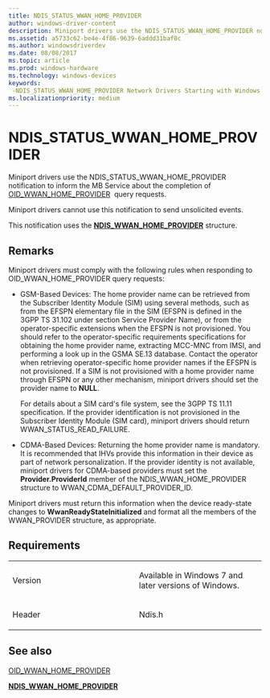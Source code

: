 ```yaml
---
title: NDIS_STATUS_WWAN_HOME_PROVIDER
author: windows-driver-content
description: Miniport drivers use the NDIS_STATUS_WWAN_HOME_PROVIDER notification to inform the MB Service about the completion of OID_WWAN_HOME_PROVIDER \ 160; query requests.
ms.assetid: a5733c62-be4e-4f86-9639-6addd31baf0c
ms.author: windowsdriverdev
ms.date: 08/08/2017
ms.topic: article
ms.prod: windows-hardware
ms.technology: windows-devices
keywords: 
 -NDIS_STATUS_WWAN_HOME_PROVIDER Network Drivers Starting with Windows Vista
ms.localizationpriority: medium
---
```


# NDIS\_STATUS\_WWAN\_HOME\_PROVIDER


Miniport drivers use the NDIS\_STATUS\_WWAN\_HOME\_PROVIDER notification to inform the MB Service about the completion of [OID\_WWAN\_HOME\_PROVIDER](oid-wwan-home-provider.md)  query requests.

Miniport drivers cannot use this notification to send unsolicited events.

This notification uses the [**NDIS\_WWAN\_HOME\_PROVIDER**](https://msdn.microsoft.com/library/windows/hardware/ff567909) structure.

Remarks
-------

Miniport drivers must comply with the following rules when responding to OID\_WWAN\_HOME\_PROVIDER query requests:

-   GSM-Based Devices: The home provider name can be retrieved from the Subscriber Identity Module (SIM) using several methods, such as from the EFSPN elementary file in the SIM (EFSPN is defined in the 3GPP TS 31.102 under section Service Provider Name), or from the operator-specific extensions when the EFSPN is not provisioned. You should refer to the operator-specific requirements specifications for obtaining the home provider name, extracting MCC-MNC from IMSI, and performing a look up in the GSMA SE.13 database. Contact the operator when retrieving operator-specific home provider names if the EFSPN is not provisioned. If a SIM is not provisioned with a home provider name through EFSPN or any other mechanism, miniport drivers should set the provider name to **NULL**.

    For details about a SIM card's file system, see the 3GPP TS 11.11 specification. If the provider identification is not provisioned in the Subscriber Identity Module (SIM card), miniport drivers should return WWAN\_STATUS\_READ\_FAILURE.

-   CDMA-Based Devices: Returning the home provider name is mandatory. It is recommended that IHVs provide this information in their device as part of network personalization. If the provider identity is not available, miniport drivers for CDMA-based providers must set the **Provider.ProviderId** member of the NDIS\_WWAN\_HOME\_PROVIDER structure to WWAN\_CDMA\_DEFAULT\_PROVIDER\_ID.

Miniport drivers must return this information when the device ready-state changes to **WwanReadyStateInitialized** and format all the members of the WWAN\_PROVIDER structure, as appropriate.

Requirements
------------

<table>
<colgroup>
<col width="50%" />
<col width="50%" />
</colgroup>
<tbody>
<tr class="odd">
<td><p>Version</p></td>
<td><p>Available in Windows 7 and later versions of Windows.</p></td>
</tr>
<tr class="even">
<td><p>Header</p></td>
<td>Ndis.h</td>
</tr>
</tbody>
</table>

## See also


[OID\_WWAN\_HOME\_PROVIDER](oid-wwan-home-provider.md)

[**NDIS\_WWAN\_HOME\_PROVIDER**](https://msdn.microsoft.com/library/windows/hardware/ff567909)

 

 




